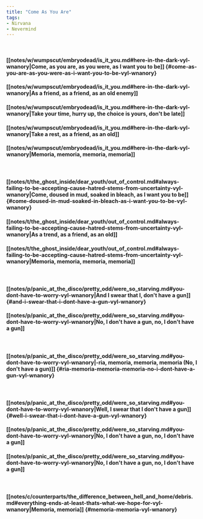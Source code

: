 ```yaml
---
title: "Come As You Are"
tags:
- Nirvana
- Nevermind
---
```

&nbsp;
#### [[notes/w/wumpscut/embryodead/is_it_you.md#here-in-the-dark-vyl-wnanory|Come, as you are, as you were, as I want you to be]] {#come-as-you-are-as-you-were-as-i-want-you-to-be-vyl-wnanory}
#### [[notes/w/wumpscut/embryodead/is_it_you.md#here-in-the-dark-vyl-wnanory|As a friend, as a friend, as an old enemy]]
#### [[notes/w/wumpscut/embryodead/is_it_you.md#here-in-the-dark-vyl-wnanory|Take your time, hurry up, the choice is yours, don't be late]]
#### [[notes/w/wumpscut/embryodead/is_it_you.md#here-in-the-dark-vyl-wnanory|Take a rest, as a friend, as an old]]
#### [[notes/w/wumpscut/embryodead/is_it_you.md#here-in-the-dark-vyl-wnanory|Memoria, memoria, memoria, memoria]]
&nbsp;
#### [[notes/t/the_ghost_inside/dear_youth/out_of_control.md#always-failing-to-be-accepting-cause-hatred-stems-from-uncertainty-vyl-wnanory|Come, doused in mud, soaked in bleach, as I want you to be]] {#come-doused-in-mud-soaked-in-bleach-as-i-want-you-to-be-vyl-wnanory}
#### [[notes/t/the_ghost_inside/dear_youth/out_of_control.md#always-failing-to-be-accepting-cause-hatred-stems-from-uncertainty-vyl-wnanory|As a trend, as a friend, as an old]]
#### [[notes/t/the_ghost_inside/dear_youth/out_of_control.md#always-failing-to-be-accepting-cause-hatred-stems-from-uncertainty-vyl-wnanory|Memoria, memoria, memoria, memoria]]
&nbsp;
#### [[notes/p/panic_at_the_disco/pretty_odd/were_so_starving.md#you-dont-have-to-worry-vyl-wnanory|And I swear that I, don't have a gun]] {#and-i-swear-that-i-dont-have-a-gun-vyl-wnanory}
#### [[notes/p/panic_at_the_disco/pretty_odd/were_so_starving.md#you-dont-have-to-worry-vyl-wnanory|No, I don't have a gun, no, I don't have a gun]]
&nbsp;
#### [[notes/p/panic_at_the_disco/pretty_odd/were_so_starving.md#you-dont-have-to-worry-vyl-wnanory|-ria, memoria, memoria, memoria (No, I don't have a gun)]] {#ria-memoria-memoria-memoria-no-i-dont-have-a-gun-vyl-wnanory}
&nbsp;
#### [[notes/p/panic_at_the_disco/pretty_odd/were_so_starving.md#you-dont-have-to-worry-vyl-wnanory|Well, I swear that I don't have a gun]] {#well-i-swear-that-i-dont-have-a-gun-vyl-wnanory}
#### [[notes/p/panic_at_the_disco/pretty_odd/were_so_starving.md#you-dont-have-to-worry-vyl-wnanory|No, I don't have a gun, no, I don't have a gun]]
#### [[notes/p/panic_at_the_disco/pretty_odd/were_so_starving.md#you-dont-have-to-worry-vyl-wnanory|No, I don't have a gun, no, I don't have a gun]]
&nbsp;
#### [[notes/c/counterparts/the_difference_between_hell_and_home/debris.md#everything-ends-at-least-thats-what-we-hope-for-vyl-wnanory|Memoria, memoria]] {#memoria-memoria-vyl-wnanory}
